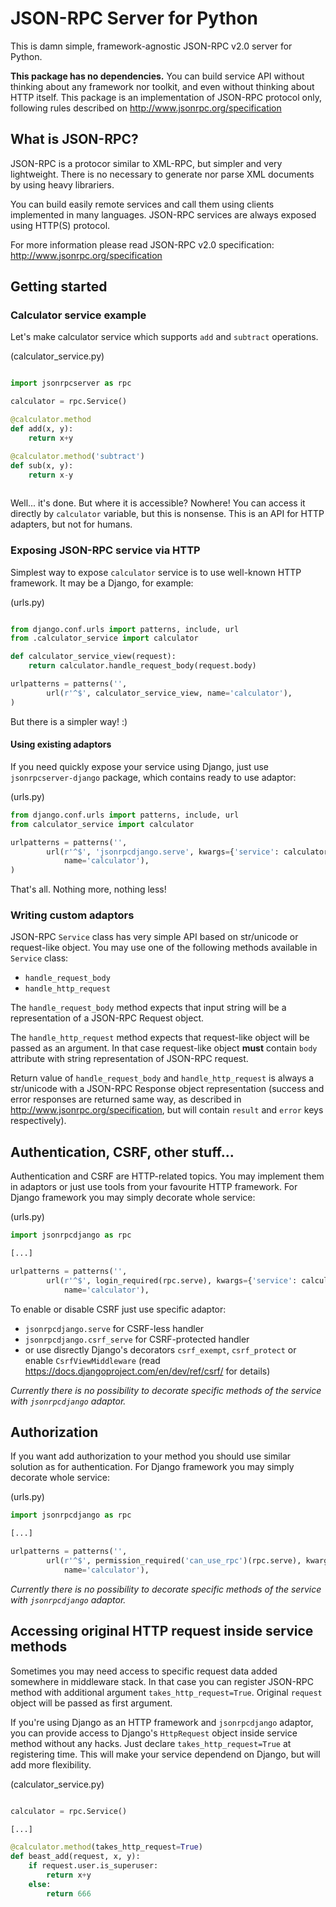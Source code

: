 # JSON-RPC Server for Python

This is damn simple, framework-agnostic JSON-RPC v2.0 server for Python.

**This package has no dependencies.**
You can build service API without thinking about any framework nor toolkit, and even without thinking about HTTP itself.
This package is an implementation of JSON-RPC protocol only, following rules described on http://www.jsonrpc.org/specification

## What is JSON-RPC?

JSON-RPC is a protocor similar to XML-RPC, but simpler and very lightweight.
There is no necessary to generate nor parse XML documents by using heavy librariers. 

You can build easily remote services and call them using clients implemented in many languages.
JSON-RPC services are always exposed using HTTP(S) protocol.

For more information please read JSON-RPC v2.0 specification: http://www.jsonrpc.org/specification

## Getting started

### Calculator service example

Let's make calculator service which supports `add` and `subtract` operations. 

(calculator_service.py)
```python

import jsonrpcserver as rpc

calculator = rpc.Service()

@calculator.method
def add(x, y):
    return x+y

@calculator.method('subtract')
def sub(x, y):
    return x-y
    
```

Well... it's done. But where it is accessible? Nowhere! 
You can access it directly by `calculator` variable, but this is nonsense.
This is an API for HTTP adapters, but not for humans.


### Exposing JSON-RPC service via HTTP

Simplest way to expose `calculator` service is to use well-known HTTP framework.
It may be a Django, for example:

(urls.py)
```python

from django.conf.urls import patterns, include, url
from .calculator_service import calculator

def calculator_service_view(request):
    return calculator.handle_request_body(request.body)

urlpatterns = patterns('',
        url(r'^$', calculator_service_view, name='calculator'),
)
```

But there is a simpler way! :)


#### Using existing adaptors

If you need quickly expose your service using Django, just use `jsonrpcserver-django` package,
which contains ready to use adaptor:

(urls.py)
```python
from django.conf.urls import patterns, include, url
from calculator_service import calculator

urlpatterns = patterns('',
        url(r'^$', 'jsonrpcdjango.serve', kwargs={'service': calculator},
            name='calculator'),
)
```

That's all. Nothing more, nothing less!


### Writing custom adaptors

JSON-RPC `Service` class has very simple API based on str/unicode or request-like object.
You may use one of the following methods available in `Service` class:
  - `handle_request_body`
  - `handle_http_request`
  
The `handle_request_body` method expects that input string will be a representation of a JSON-RPC Request object. 

The `handle_http_request` method expects that request-like object will be passed as an argument. 
In that case request-like object **must** contain `body` attribute with string representation 
of JSON-RPC request.

Return value of `handle_request_body` and `handle_http_request` is always a str/unicode
with a JSON-RPC Response object representation (success and error responses are returned
same way, as described in http://www.jsonrpc.org/specification, but will contain `result`
and `error` keys respectively).


## Authentication, CSRF, other stuff...

Authentication and CSRF are HTTP-related topics. 
You may implement them in adaptors or just use tools from your favourite HTTP framework.
For Django framework you may simply decorate whole service:

(urls.py)
```python
import jsonrpcdjango as rpc

[...]

urlpatterns = patterns('',
        url(r'^$', login_required(rpc.serve), kwargs={'service': calculator},
            name='calculator'),
```

To enable or disable CSRF just use specific adaptor:
  - `jsonrpcdjango.serve` for CSRF-less handler
  - `jsonrpcdjango.csrf_serve` for CSRF-protected handler
  - or use disrectly Django's decorators `csrf_exempt`, `csrf_protect` or enable `CsrfViewMiddleware` (read https://docs.djangoproject.com/en/dev/ref/csrf/ for details) 

*Currently there is no possibility to decorate specific methods of the service with `jsonrpcdjango` adaptor.*

## Authorization

If you want add authorization to your method you should use similar solution as for authentication. 
For Django framework you may simply decorate whole service:

(urls.py)
```python
import jsonrpcdjango as rpc

[...]

urlpatterns = patterns('',
        url(r'^$', permission_required('can_use_rpc')(rpc.serve), kwargs={'service': calculator},
            name='calculator'),
```

*Currently there is no possibility to decorate specific methods of the service with `jsonrpcdjango` adaptor.*

## Accessing original HTTP request inside service methods

Sometimes you may need access to specific request data added somewhere
in middleware stack. In that case you can register JSON-RPC method with
additional argument `takes_http_request=True`. Original `request` object
will be passed as first argument.

If you're using Django as an HTTP framework and `jsonrpcdjango` adaptor,
you can provide access to Django's `HttpRequest` object inside service method
without any hacks. Just declare `takes_http_request=True` at registering
time. This will make your service dependend on Django, but will add more flexibility.


(calculator_service.py)
```python

calculator = rpc.Service()

[...]

@calculator.method(takes_http_request=True)
def beast_add(request, x, y):
    if request.user.is_superuser:
        return x+y
    else:
        return 666

```

